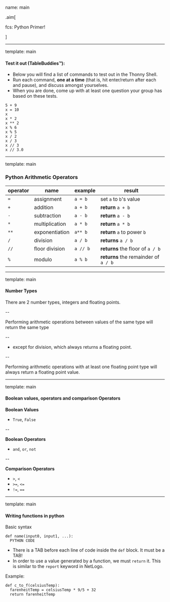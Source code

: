 name: main

.aim[<div>
  fcs: Python Primer!
  </div>]

---
template: main

#### Test it out (TableBuddies™):
- Below you will find a list of commands to test out in the Thonny Shell.
- Run each command, **one at a time** (that is, hit enter/return after each and pause), and discuss amongst yourselves.
- When you are done, come up with at least one question your group has based on these tests.

```
5 + 9
x = 10
x
x * 2
x ** 2
x % 6
x % 5
x / 2
x / 3
x // 3
x // 3.0
```

---
template: main

### Python Arithmetic Operators
operator | name | example | result
---      | ---  | ---     | ---
`=`      | assignment  |  `a = b`  | set `a` to `b`'s value
`+`  | addition  | `a + b`  | **return** `a + b`
`-`  | subtraction  | `a - b`  | **return** `a - b`
`*`  | multiplication  | `a * b`  | **return** `a * b`
`**`  | exponentiation  | `a** b`  | **return** `a` to power `b`
`/`  | division  | `a / b`  | **returns** `a / b`
`//`  | floor division  | `a // b`  | **returns** the floor of `a / b`
`%`  | modulo   | `a % b`  | **returns** the remainder of `a / b`


---
template: main

#### Number Types
There are 2 number types, integers and floating points.

--

Performing arithmetic operations between values of the same type will return the same type

--
- except for division, which always returns a floating point.

--

Performing arithmetic operations with at least one floating point type will always return a floating point value.

---
template: main

#### Boolean values, operators and comparison Operators

**Boolean Values**
 - `True`, `False`

--

**Boolean Operators**
 - `and`, `or`, `not`

--

**Comparison Operators**
 - `>`, `<`
 - `>=`, `<=`
 - `!=`, `==`

---
template: main

#### Writing functions in python

Basic syntax
 ```
 def name(input0, input1, ...):
   PYTHON CODE
 ```

 * There is a TAB before each line of code inside the `def` block. It must be a TAB!
 * In order to use a value generated by a function, we must `return` it. This is similar to the `report` keyword in NetLogo.

Example:
```
def c_to_f(celsiusTemp):
  farenheitTemp = celsiusTemp * 9/5 + 32
  return farenheitTemp
```
